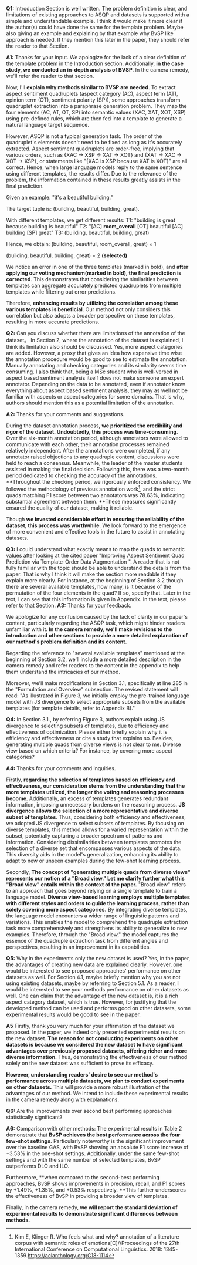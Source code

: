 __Q1:__ Introduction Section is well written. The problem definition is clear, and limitations of existing approaches to ASQP and datasets is supported with a simple and understandable example. I think it would make it more clear if the author(s) could have done the same for the template problem. Maybe also giving an example and explaining by that example why BvSP like approach is needed. If they mention this later in the paper, they should refer the reader to that Section.

__A1:__ 
Thanks for your input. We apologize for the lack of a clear definition of the template problem in the Introduction section. Additionally, **in the case study, we conducted an in-depth analysis of BVSP**. In the camera remedy, we'll refer the reader to that section.

Now, I'll **explain why methods similar to BVSP are needed**.
To extract aspect sentiment quadruplets (aspect category (AC), aspect term (AT), opinion term (OT), sentiment polarity (SP)), some approaches transform quadruplet extraction into a paraphrase generation problem. They map the four elements (AC, AT, OT, SP) into semantic values (XAC, XAT, XOT, XSP) using pre-defined rules, which are then fed into a template to generate a natural language target sequence.

However, ASQP is not a typical generation task. The order of the quadruplet's elements doesn't need to be fixed as long as it's accurately extracted. Aspect sentiment quadruplets are order-free, implying that various orders, such as {XAC → XSP → XAT → XOT} and {XAT → XAC → XOT → XSP}, or statements like "{XAC is XSP because XAT is XOT}" are all correct.
Hence, when large language models reply to the same sentence using different templates, the results differ. Due to the relevance of the problem, the information contained in these results greatly assists in the final prediction.

Given an example: "it's a beautiful building."

The target tuple is: (building, beautiful, building, great).

With different templates, we get different results:
T1: "building is great because building is beautiful"
T2: "[AC] **room_overall** [OT] beautiful [AC] building [SP] great"
T3: (building, beautiful, building, great)

Hence, we obtain:
(building, beautiful, room_overall, great) × 1

(building, beautiful, building, great) × 2 **(selected)**

We notice an error in one of the three templates (marked in bold), and **after applying our voting mechanism(marked in bold), the final prediction is corrected**. This demonstrates that considering the similarities between templates can aggregate accurately predicted quadruplets from multiple templates while filtering out error predictions.

Therefore, **enhancing results by utilizing the correlation among these various templates is beneficial**. Our method not only considers this correlation but also adopts a broader perspective on these templates, resulting in more accurate predictions.

 

__Q2:__ Can you discuss whether there are limitations of the annotation of the dataset。 In Section 2, where the annotation of the dataset is explained, I think its limitation also should be discussed. Yes, more aspect categories are added. However, a proxy that gives an idea how expensive time wise the annotation procedure would be good to see to estimate the annotation. Manually annotating and checking categories and its similarity seems time consuming. I also think that, being a MSc student who is well-versed in aspect based sentiment analysis itself does not make someone an expert annotator. Depending on the data to be annotated, even if annotator know everything about aspect based sentiment analysis, they may as well not be familiar with aspects or aspect categories for some domains. That is why, authors should mention this as a potential limitation of the annotation.

__A2:__
Thanks for your comments and suggestions. 

During the dataset annotation process, **we prioritized the credibility and rigor of the dataset. Undoubtedly, this process was time-consuming**. Over the six-month annotation period, although annotators were allowed to communicate with each other, their annotation processes remained relatively independent. After the annotations were completed, if any annotator raised objections to any quadruple content, discussions were held to reach a consensus. Meanwhile, the leader of the master students assisted in making the final decision. Following this, there was a two-month period dedicated to checking the accuracy of the annotations. **Throughout the checking period, we rigorously enforced consistency. We followed the methodology of previous annotation work[^1], and the strict quads matching F1 score between two annotators was 78.63%, indicating substantial agreement between them. **These measures significantly ensured the quality of our dataset, making it reliable.

Though **we invested considerable effort in ensuring the reliability of the dataset, this process was worthwhile**. We look forward to the emergence of more convenient and effective tools in the future to assist in annotating datasets.

__Q3:__ I could understand what exactly means to map the quads to semantic values after looking at the cited paper "Improving Aspect Sentiment Quad Prediction via Template-Order Data Augmentation ". A reader that is not fully familiar with the topic should be able to understand the details from the paper. That is why I think it will make the section more readable if they explain more clearly. For instance, at the beginning of Section 3.2 though there are several available templates, how many, is it because of the permutation of the four elements in the quad? If so, specify that. Later in the text, I can see that this information is given in Appendix. In the text, please refer to that Section.
__A3:__ 
Thanks for your feedback. 

We apologize for any confusion caused by the lack of clarity in our paper's content, particularly regarding the ASQP task, which might hinder readers unfamiliar with it. **In the camera remedy, we'll make revisions to the introduction and other sections to provide a more detailed explanation of our method's problem definition and its content.**

Regarding the reference to "several available templates" mentioned at the beginning of Section 3.2, we'll include a more detailed description in the camera remedy and refer readers to the content in the appendix to help them understand the intricacies of our method.

Moreover, we'll make modifications in Section 3.1, specifically at line 285 in the "Formulation and Overview" subsection. The revised statement will read: "As illustrated in Figure 3, we initially employ the pre-trained language model with JS divergence to select appropriate subsets from the available templates (for template details, refer to Appendix B)."


__Q4:__ In Section 3.1., by referring Figure 3, authors explain using JS divergence to selecting subsets of templates, due to efficiency and effectiveness of optimization. Please either briefly explain why it is efficiency and effectiveness or cite a study that explains so. Besides, generating multiple quads from diverse views is not clear to me. Diverse view based on which criteria? For instance, by covering more aspect categories?

__A4:__ 
Thanks for your comments and inquiries. 

Firstly, **regarding the selection of templates based on efficiency and effectiveness, our consideration stems from the understanding that the more templates utilized, the longer the voting and reasoning processes become**. Additionally, an excess of templates generates redundant information, imposing unnecessary burdens on the reasoning process. **JS divergence allows the selection of a more representative and diverse subset of templates**. Thus, considering both efficiency and effectiveness, we adopted JS divergence to select subsets of templates. By focusing on diverse templates, this method allows for a varied representation within the subset, potentially capturing a broader spectrum of patterns and information. Considering dissimilarities between templates promotes the selection of a diverse set that encompasses various aspects of the data. This diversity aids in the model's generalization, enhancing its ability to adapt to new or unseen examples during the few-shot learning process.

Secondly, **The concept of "generating multiple quads from diverse views" represents our notion of a "Broad view." Let me clarify further what this "Broad view" entails within the context of the paper.** "Broad view" refers to an approach that goes beyond relying on a single template to train a language model. **Diverse view-based learning employs multiple templates with different styles and orders to guide the learning process, rather than solely covering more aspect categories.** By integrating diverse templates, the language model encounters a wider range of linguistic patterns and variations. This enables the model to comprehend the quadruple extraction task more comprehensively and strengthens its ability to generalize to new examples. Therefore, through the "Broad view," the model captures the essence of the quadruple extraction task from different angles and perspectives, resulting in an improvement in its capabilities.

__Q5:__ Why in the experiments only the new dataset is used? Yes, in the paper, the advantages of creating new data are explained clearly. However, one would be interested to see proposed approaches' performance on other datasets as well.
For Section 4.1, maybe briefly mention why you are not using existing datasets, maybe by referring to Section 5.1. As a reader, I would be interested to see your methods performance on other datasets as well. One can claim that the advantage of the new dataset is, it is a rich aspect category dataset, which is true. However, for justifying that the developed method can be used and performs good on other datasets, some experimental results would be good to see in the paper.

__A5__ 
Firstly, thank you very much for your affirmation of the dataset we proposed. In the paper, we indeed only presented experimental results on the new dataset. **The reason for not conducting experiments on other datasets is because we considered the new dataset to have significant advantages over previously proposed datasets, offering richer and more diverse information.** Thus, demonstrating the effectiveness of our method solely on the new dataset was sufficient to prove its efficacy.

**However, understanding readers' desire to see our method's performance across multiple datasets, we plan to conduct experiments on other datasets.** This will provide a more robust illustration of the advantages of our method. We intend to include these experimental results in the camera remedy along with explanations.

__Q6:__ Are the improvements over second best performing approaches statistically significant?

__A6:__ 
Comparison with other methods: The experimental results in Table 2 demonstrate that **BvSP achieves the best performance across the four few-shot settings**. Particularly noteworthy is the significant improvement over the baseline GAS, with BvSP showing an absolute F1 score increase of +3.53% in the one-shot settings. Additionally, under the same few-shot settings and with the same number of selected templates, BvSP outperforms DLO and ILO. 

Furthermore, **when compared to the second-best performing approaches, BvSP shows improvements in precision, recall, and F1 scores by +1.49%, +1.35%, and +0.53% respectively. **This further underscores the effectiveness of BvSP in providing a broader view of templates.

Finally, in the camera remedy, **we will report the standard deviation of experimental results to demonstrate significant differences between methods.**

[^1]:Kim E, Klinger R. Who feels what and why? annotation of a literature corpus with semantic roles of emotions[C]//Proceedings of the 27th International Conference on Computational Linguistics. 2018: 1345-1359.https://aclanthology.org/C18-1114
